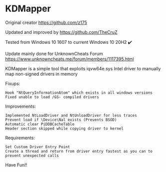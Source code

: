 # KDMapper

Original creator https://github.com/z175

Updated and improved by https://github.com/TheCruZ

Tested from Windows 10 1607 to current Windows 10 20H2 :heavy_check_mark:

Update mainly done for UnknownCheats Forum https://www.unknowncheats.me/forum/members/1117395.html

KDMapper is a simple tool that exploits iqvw64e.sys Intel driver to manually map non-signed drivers in memory

Fixups:

    Hook "NtQueryInformationAtom" which exists in all windows versions
    Fixed unable to load /GS- compiled drivers

Improvements:

	Implemented NtLoadDriver and NtUnloadDriver for less traces
	Prevent load if \Device\Nal exists (Prevents BSOD)
	Automatic clear PiDDBCacheTable
	Header section skipped while copying driver to kernel
	
Requirements:

    Set Custom Driver Entry Point
    Create a thread and return from driver entry fastest as you can to prevent unexpected calls

Have Fun!!
